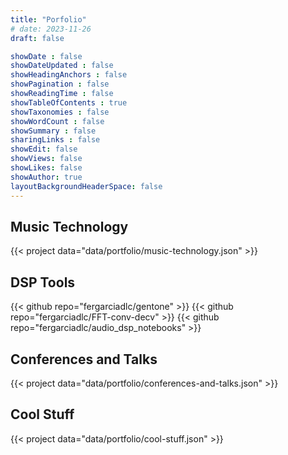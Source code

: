 ```yaml
---
title: "Porfolio"
# date: 2023-11-26
draft: false

showDate : false
showDateUpdated : false
showHeadingAnchors : false
showPagination : false
showReadingTime : false
showTableOfContents : true
showTaxonomies : false 
showWordCount : false
showSummary : false
sharingLinks : false
showEdit: false
showViews: false
showLikes: false
showAuthor: true
layoutBackgroundHeaderSpace: false
---
```


## Music Technology
{{< project data="data/portfolio/music-technology.json" >}}

## DSP Tools
<!-- {{< project data="data/portfolio/dsp-tools.json" >}} -->
{{< github repo="fergarciadlc/gentone" >}}
{{< github repo="fergarciadlc/FFT-conv-decv" >}}
{{< github repo="fergarciadlc/audio_dsp_notebooks" >}}


## Conferences and Talks
{{< project data="data/portfolio/conferences-and-talks.json" >}}

## Cool Stuff
{{< project data="data/portfolio/cool-stuff.json" >}}
